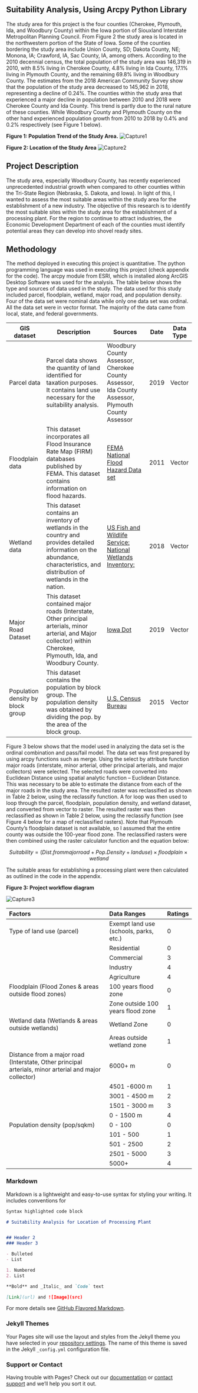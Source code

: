 ## Suitability Analysis, Using Arcpy Python Library
The study area for this project is the four counties (Cherokee, Plymouth, Ida, and Woodbury County) within the Iowa portion of Siouxland Interstate Metropolitan Planning Council. From Figure 2 the study area is located in the northwestern portion of the State of Iowa. Some of the counties bordering the study area include Union County, SD; Dakota County, NE; Monona, IA; Crawford, IA, Sac County, IA, among others. According to the 2010 decennial census, the total population of the study area was 146,319 in 2010, with 8.5% living in Cherokee County, 4.8% living in Ida County, 17.1% living in Plymouth County, and the remaining 69.8% living in Woodbury County. The estimates from the 2018 American Community Survey show that the population of the study area decreased to 145,962 in 2018, representing a decline of 0.24%. The counties within the study area that experienced a major decline in population between 2010 and 2018 were Cherokee County and Ida County. This trend is partly due to the rural nature of these counties. While Woodbury County and Plymouth County on the other hand experienced population growth from 2010 to 2018 by 0.4% and 0.2% respectively (see Figure 1 below).

**Figure 1: Population Trend of the Study Area.**
![Capture1](Capture1.JPG)

**Figure 2: Location of the Study Area**
![Capture2](Capture2.JPG)

## Project Description
The study area, especially Woodbury County, has recently experienced unprecedented industrial growth when compared to other counties within the Tri-State Region (Nebraska, S. Dakota, and Iowa). In light of this, I wanted to assess the most suitable areas within the study area for the establishment of a new industry.  The objective of this research is to identify the most suitable sites within the study area for the establishment of a processing plant. For the region to continue to attract industries, the Economic Development Department of each of the counties must identify potential areas they can develop into shovel ready sites. 

## Methodology
The method deployed in executing this project is quantitative. The python programming language was used in executing this project (check appendix for the code). The arcpy module from ESRI, which is installed along ArcGIS Desktop Software was used for the analysis. The table below shows the type and sources of data used in the study. The data used for this study included parcel, floodplain, wetland, major road, and population density. Four of the data set were nominal data while only one data set was ordinal. All the data set were in vector format.  The majority of the data came from local, state, and federal governments. 

GIS dataset     |   Description     |     Sources     |      Date    |    Data Type  |
-------------   |   ------------    |    ---------    |     ------   |   ----------  |
Parcel data     | Parcel data shows the quantity of land identified for taxation purposes. It contains land use necessary for the suitability analysis. | Woodbury County Assessor, Cherokee County Assessor, Ida County Assessor, Plymouth County Assessor | 2019 | Vector |  
 Floodplain data | This dataset incorporates all Flood Insurance Rate Map (FIRM) databases published by FEMA. This dataset contains information on flood hazards.| [FEMA](https://msc.fema.gov/portal/home) [National Flood Hazard Data set](https://hazards.fema.gov/femaportal/wps/portal/NFHLWMSkmzdownload)| 2011 | Vector |
 Wetland data  | This dataset contains an inventory of wetlands in the country and provides detailed information on the abundance, characteristics, and distribution of wetlands in the nation. | [US Fish and Wildlife Service: National Wetlands Inventory:](https://www.fws.gov/wetlands/data/data-download.html) | 2018 | Vector |
 Major Road Dataset | This dataset contained major roads (Interstate, Other principal arterials, minor arterial, and Major collector) within Cherokee, Plymouth, Ida, and Woodbury County.| [Iowa Dot](https://data.iowadot.gov/) | 2019 | Vector |
 Population density by block group | This dataset contains the population by block group. The population density was obtained by dividing the pop. by the area of the block group. |  [U.S. Census Bureau](https://www.census.gov/acs/www/data/data-tables-and-tools/american-factfinder/) | 2015 | Vector |


Figure 3 below shows that the model used in analyzing the data set is the ordinal combination and pass/fail model. The data set was first prepared by using arcpy functions such as merge. Using the select by attribute function major roads (interstate, minor arterial, other principal arterials, and major collectors) were selected. The selected roads were converted into Euclidean Distance using spatial analytic function – Euclidean Distance. This was necessary to be able to estimate the distance from each of the major roads in the study area. The resulted raster was reclassified as shown in Table 2 below, using the reclassify function. A for loop was then used to loop through the parcel, floodplain, population density, and wetland dataset, and converted from vector to raster. The resulted raster was then reclassified as shown in Table 2 below, using the reclassify function (see Figure 4 below for a map of reclassified rasters). Note that Plymouth County’s floodplain dataset is not available, so I assumed that the entire county was outside the 100-year flood zone. The reclassified rasters were then combined using the raster calculator function and the equation below: 

$$Suitability = (Dist. from major road + Pop. Density + land use) \times flood plain \times  wetland$$

The suitable areas for establishing a processing plant were then calculated as outlined in the code in the appendix.

**Figure 3: Project workflow diagram**

![Capture3](Capture3.JPG)

Factors|	Data Ranges | Ratings |
:-------|:-------|:---------|
|Type of land use (parcel) |	Exempt land use (schools, parks, etc.) | 0|
||Residential |0|
||Commercial | 3|
||Industry |4|
||Agriculture |4|
|Floodplain (Flood Zones & areas outside flood zones)|100 years flood zone |0|
|| Zone outside 100 years flood zone| 1|
|Wetland data (Wetlands & areas outside wetlands) | Wetland Zone | 0|
||Areas outside wetland zone | 1|
|Distance from a major road (Interstate, Other principal arterials, minor arterial and major collector)|6000+ m |0|
||4501 -6000 m|1|
||3001 - 4500 m | 2|
||1501 - 3000 m |3|
||0 - 1500 m |4|
|Population density (pop/sqkm)| 0 - 100 |0|
||101 - 500|1|
||501 - 2500 |2|
||2501 - 5000|3|
||5000+ |4|



### Markdown

Markdown is a lightweight and easy-to-use syntax for styling your writing. It includes conventions for

```markdown
Syntax highlighted code block

# Suitability Analysis for Location of Processing Plant


## Header 2
### Header 3

- Bulleted
- List

1. Numbered
2. List

**Bold** and _Italic_ and `Code` text

[Link](url) and ![Image](src)
```

For more details see [GitHub Flavored Markdown](https://guides.github.com/features/mastering-markdown/).

### Jekyll Themes

Your Pages site will use the layout and styles from the Jekyll theme you have selected in your [repository settings](https://github.com/Gabriel-Appiah/GIS_python/settings/pages). The name of this theme is saved in the Jekyll `_config.yml` configuration file.

### Support or Contact

Having trouble with Pages? Check out our [documentation](https://docs.github.com/categories/github-pages-basics/) or [contact support](https://support.github.com/contact) and we’ll help you sort it out.
